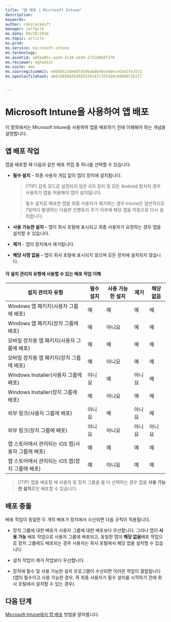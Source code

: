 ```yaml
---
title: "앱 배포 | Microsoft Intune"
description: 
keywords: 
author: robstackmsft
manager: jeffgilb
ms.date: 04/28/2016
ms.topic: article
ms.prod: 
ms.service: microsoft-intune
ms.technology: 
ms.assetid: ad5ea85c-aa2e-4110-a184-172cd0b8f270
ms.reviewer: mghadial
ms.suite: ems
ms.sourcegitcommit: e6b995118e66fd146a68b49ce4decdcbd1fe3572
ms.openlocfilehash: a68cb85602bd585539147c7d7d38c0d906f2b1f7


---
```


# Microsoft Intune을 사용하여 앱 배포

이 항목에서는 Microsoft Intune을 사용하여 앱을 배포하기 전에 이해해야 하는 개념을 설명합니다.


## 앱 배포 작업
앱을 배포할 때 다음과 같은 배포 작업 중 하나를 선택할 수 있습니다.

-   **필수 설치** – 최종 사용자 개입 없이 앱이 장치에 설치됩니다.

    > [!TIP] 감독 모드로 설정되지 않은 iOS 장치 및 모든 Android 장치의 경우 사용자가 앱을 허용해야 앱이 설치됩니다.
    > 
    >  필수 설치로 배포한 앱을 최종 사용자가 제거하는 경우 Intune은 일반적으로 7일마다 발생하는 다음번 인벤토리 주기 이후에 해당 앱을 자동으로 다시 설치합니다.

-   **사용 가능한 설치** – 앱이 회사 포털에 표시되고 최종 사용자가 요청하는 경우 앱을 설치할 수 있습니다.

-   **제거** - 앱이 장치에서 제거됩니다.

-   **해당 사항 없음** – 앱이 회사 포털에 표시되지 않으며 모든 장치에 설치되지 않습니다.

#### 각 설치 관리자 유형에 사용할 수 있는 배포 작업 이해

|설치 관리자 유형|필수 설치|사용 가능한 설치|제거|해당 없음|
|------------------|--------------------|---------------------|-------------|------------------|
|Windows 앱 패키지(사용자 그룹에 배포)|예|예|예|예|
|Windows 앱 패키지(장치 그룹에 배포)|예|아니요|예|예|
|모바일 장치용 앱 패키지(사용자 그룹에 배포)|예|예|예|예|
|모바일 장치용 앱 패키지(장치 그룹에 배포)|예|아니요|예|예|
|Windows Installer(사용자 그룹에 배포)|아니요|예|아니요|예|
|Windows Installer(장치 그룹에 배포)|예|아니요|예|예|
|외부 링크(사용자 그룹에 배포)|아니요|예|아니요|예|
|외부 링크(장치 그룹에 배포)|아니요|아니요|아니요|아니요|
|앱 스토어에서 관리되는 iOS 앱(사용자 그룹에 배포)|예|예|예|예|
|앱 스토어에서 관리되는 iOS 앱(장치 그룹에 배포)|예|아니요|예|예|
> [!TIP] 앱을 배포할 때 사용자 및 장치 그룹을 둘 다 선택하는 경우 앱을 **사용 가능한 설치**로만 배포할 수 있습니다.

## 배포 충돌
배포 작업이 동일한 두 개의 배포가 장치에서 수신되면 다음 규칙이 적용됩니다.

-   장치 그룹에 대한 배포가 사용자 그룹에 대한 배포보다 우선합니다. 그러나 앱이 **사용 가능** 배포 작업으로 사용자 그룹에 배포되고, 동일한 앱이 **해당 없음**배포 작업으로 장치 그룹에도 배포되는 경우 사용자는 회사 포털에서 해당 앱을 설치할 수 있습니다.

-   설치 작업이 제거 작업보다 우선합니다.

-   장치에 필수 및 사용 가능한 설치 프로그램이 수신되면 이러한 작업이 결합됩니다(앱이 필수이고 사용 가능한 경우, 즉 최종 사용자가 필수 설치를 시작하기 전에 회사 포털에서 설치할 수 있는 경우).


## 다음 단계

[Microsoft Intune에서 앱 배포](deploy-apps-in-microsoft-intune.md) 방법을 알아봅니다.



<!--HONumber=Jun16_HO3-->


